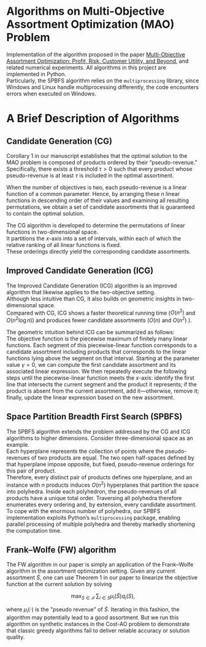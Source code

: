 # Algorithms on Multi-Objective Assortment Optimization (MAO) Problem
Implementation of the algorithm proposed in the paper [Multi-Objective Assortment Optimization: Profit, Risk, Customer Utility, and Beyond](https://papers.ssrn.com/sol3/papers.cfm?abstract_id=4425135), and related numerical experiments.
All algorithms in this project are implemented in Python.  
Particularly, the SPBFS algorithm relies on the `multiprocessing` library, since Windows and Linux handle multiprocessing differently, the code encounters errors when executed on Windows.


# A Brief Description of Algorithms
## Candidate Generation (CG)
Corollary 1 in our manuscript establishes that the optimal solution to the MAO problem is composed of products ordered by their “pseudo-revenue.”  
Specifically, there exists a threshold $\tau>0$ such that every product whose pseudo-revenue is at least $\tau$ is included in the optimal assortment.  

When the number of objectives is two, each pseudo-revenue is a linear function of a common parameter. Hence, by arranging these $n$ linear functions in descending order of their values and examining all resulting permutations, we obtain a set of candidate assortments that is guaranteed to contain the optimal solution.

The CG algorithm is developed to determine the permutations of linear functions in two-dimensional space.  
It partitions the $x$-axis into a set of intervals, within each of which the relative ranking of all linear functions is fixed.  
These orderings directly yield the corresponding candidate assortments.

## Improved Candidate Generation (ICG)
The Improved Candidate Generation (ICG) algorithm is an improved algorithm that likewise applies to the two-objective setting.  
Although less intuitive than CG, it also builds on geometric insights in two-dimensional space.  
Compared with CG, ICG shows a faster theoretical running time ($O(n^2)$ and $O(n^2\log n)$) and produces fewer candidate assortments ($O(n)$ and $O(n^2)$ ).  

The geometric intuition behind ICG can be summarized as follows:  
The objective function is the piecewise maximum of finitely many linear functions. Each segment of this piecewise-linear function corresponds to a candidate assortment including products that corresponds to the linear functions lying above the segment on that interval.  Starting at the parameter value $\gamma = 0$, we can compute the first candidate assortment and its associated linear expression.  We then repeatedly execute the following steps until the piecewise-linear function meets the $x$-axis: identify the first line that intersects the current segment and the product it represents; if the product is absent from the current assortment, add it—otherwise, remove it; finally, update the linear expression based on the new assortment.

## Space Partition Breadth First Search (SPBFS)
The SPBFS algorithm extends the problem addressed by the CG and ICG algorithms to higher dimensions.  Consider three-dimensional space as an example.  
Each hyperplane represents the collection of points where the pseudo-revenues of two products are equal.  The two open half-spaces defined by that hyperplane impose opposite, but fixed, pseudo-revenue orderings for this pair of product.  
Therefore, every distinct pair of products defines one hyperplane, and an instance with $n$ products induces $O(n^{2})$ hyperplanes that partition the space into polyhedra.  Inside each polyhedron, the pseudo-revenues of all products have a unique total order.  Traversing all polyhedra therefore enumerates every ordering and, by extension, every candidate assortment.  To cope with the enormous number of polyhedra, our SPBFS implementation exploits Python’s `multiprocessing` package, enabling parallel processing of multiple polyhedra and thereby markedly shortening the computation time.

## Frank–Wolfe (FW) algorithm
The FW algorithm in our paper is simply an application of the Frank–Wolfe algorithm in the assortment optimization setting. 
Given any current assortment $\tilde{S}$, one can use Theorem 1 in our paper to linearize the objective function at the current solution by solving
```math
\max_{S\in\mathcal{F}}\,\sum_{i\in S}\mu_i(\tilde{S})q_i(S),
```
where $\mu_i(\cdot)$ is the "pseudo revenue" of $\tilde{S}$. Iterating in this fashion, the algorithm may potentially lead to a good assortment. 
But we run this algorithm on synthetic instances in the Cost-AO problem to demonstrate that classic greedy algorithms fail to deliver reliable accuracy or solution quality.
